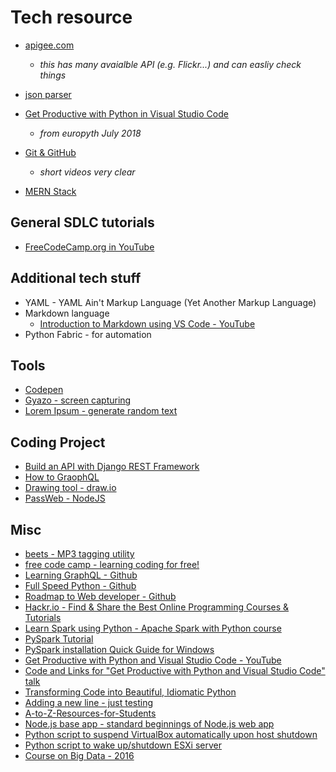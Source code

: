 # Tech resource

* [apigee.com](apigee.com)
  * _this has many avaialble API (e.g. Flickr...) and can easliy check things_
* [json parser](http://json.parser.online.fr)
* [Get Productive with Python in Visual Studio Code](https://www.youtube.com/watch?v=TILIcrrVABg)
  * _from europyth July 2018_
* [Git & GitHub](https://www.youtube.com/playlist?list=PLWKjhJtqVAbkFiqHnNaxpOPhh9tSWMXIF)
  * _short videos very clear_

* [MERN Stack](http://mern.io/)

## General SDLC tutorials

* [FreeCodeCamp.org in YouTube](https://www.youtube.com/channel/UC8butISFwT-Wl7EV0hUK0BQ)

## Additional tech stuff

* YAML - YAML Ain't Markup Language (Yet Another Markup Language)
* Markdown language
    * [Introduction to Markdown using VS Code - YouTube](https://www.youtube.com/watch?v=pTCROLZLhDM)
* Python Fabric - for automation

## Tools

* [Codepen](https://codepen.io/)
* [Gyazo - screen capturing](gyazo.com)
* [Lorem Ipsum - generate random text](https://loremipsum.io/)

## Coding Project

* [Build an API with Django REST Framework](https://medium.com/backticks-tildes/lets-build-an-api-with-django-rest-framework-32fcf40231e5)
* [How to GraophQL](https://www.howtographql.com/)
* [Drawing tool - draw.io](https://draw.io)
* [PassWeb - NodeJS](https://github.com/DavidAnson/PassWeb)

## Misc

* [beets - MP3 tagging utility](https://beets.readthedocs.io/en/v1.4.7/dev/index.html)
* [free code camp - learning coding for free!](https://www.freecodecamp.org/)
* [Learning GraphQL - Github](https://github.com/MoonHighway/learning-graphql)
* [Full Speed Python - Github](https://github.com/joaoventura/full-speed-python)
* [Roadmap to Web developer - Github](https://github.com/kamranahmedse/developer-roadmap)
* [Hackr.io - Find & Share the Best Online Programming Courses & Tutorials](https://hackr.io/)
* [Learn Spark using Python - Apache Spark with Python course](https://github.com/awantik/pyspark-tutorial)
* [PySpark Tutorial](https://github.com/mahmoudparsian/pyspark-tutorial)
* [PySpark installation Quick Guide for Windows](https://medium.com/@loldja/installing-apache-spark-pyspark-the-missing-quick-start-guide-for-windows-ad81702ba62d)
* [Get Productive with Python and Visual Studio Code - YouTube](https://www.youtube.com/watch?v=TILIcrrVABg)
* [Code and Links for "Get Productive with Python and Visual Studio Code" talk](https://github.com/qubitron/pydemo)
* [Transforming Code into Beautiful, Idiomatic Python](https://gist.github.com/0x4D31/f0b633548d8e0cfb66ee3bea6a0deff9)
* [Adding a new line - just testing](http://google.com)
* [A-to-Z-Resources-for-Students](https://github.com/dipakkr/A-to-Z-Resources-for-Students)
* [Node.js base app - standard beginnings of Node.js web app](https://github.com/stevekane/baseapp)
* [Python script to suspend VirtualBox automatically upon host shutdown](https://superuser.com/questions/959567/virtualbox-windows-graceful-shutdown-of-guests-on-host-shutdown)
* [Python script to wake up/shutdown ESXi server](https://serverfault.com/questions/343778/automatically-shutting-down-an-esxi-host-nightly)
* [Course on Big Data - 2016](http://semantica.cs.lth.se/pyspark/#/pyspark-vm)